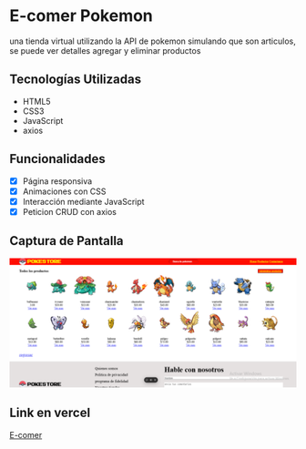 # E-comer Pokemon

una tienda virtual utilizando la API de pokemon simulando que son articulos,
se puede ver detalles agregar y eliminar productos

## Tecnologías Utilizadas
- HTML5
- CSS3
- JavaScript
- axios

## Funcionalidades
- [x] Página responsiva
- [x] Animaciones con CSS
- [x] Interacción mediante JavaScript
- [x] Peticion CRUD con axios

## Captura de Pantalla
![Captura del proyecto](assets/capturae-comer.png)

## Link en vercel
[E-comer](https://e-comer2.vercel.app/ "Title")
